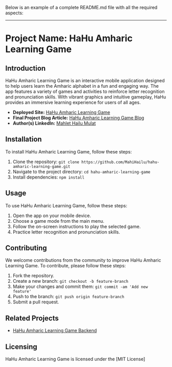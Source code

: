 Below is an example of a complete README.md file with all the required aspects:

---

# Project Name: HaHu Amharic Learning Game

## Introduction
HaHu Amharic Learning Game is an interactive mobile application designed to help users learn the Amharic alphabet in a fun and engaging way. The app features a variety of games and activities to reinforce letter recognition and pronunciation skills. With vibrant graphics and intuitive gameplay, HaHu provides an immersive learning experience for users of all ages.

- **Deployed Site:** [HaHu Amharic Learning Game](https://medium.com/@hail.mulat)
- **Final Project Blog Article:** [HaHu Amharic Learning Game Blog](https://hailmulat.wixsite.com/hahu-amharic-learnin)
- **Author(s) LinkedIn:** [Mahlet Hailu Mulat](https://www.linkedin.com/in/Mahlet-Mulat)

## Installation
To install HaHu Amharic Learning Game, follow these steps:
1. Clone the repository: `git clone https://github.com/MahiHailu/hahu-amharic-learning-game.git`
2. Navigate to the project directory: `cd hahu-amharic-learning-game`
3. Install dependencies: `npm install`

## Usage
To use HaHu Amharic Learning Game, follow these steps:
1. Open the app on your mobile device.
2. Choose a game mode from the main menu.
3. Follow the on-screen instructions to play the selected game.
4. Practice letter recognition and pronunciation skills.

## Contributing
We welcome contributions from the community to improve HaHu Amharic Learning Game. To contribute, please follow these steps:
1. Fork the repository.
2. Create a new branch: `git checkout -b feature-branch`
3. Make your changes and commit them: `git commit -am 'Add new feature'`
4. Push to the branch: `git push origin feature-branch`
5. Submit a pull request.

## Related Projects
- [HaHu Amharic Learning Game Backend](https://github.com/MahiHailu/hahu_amharic_learning_game.git)

## Licensing
HaHu Amharic Learning Game is licensed under the [MIT License]
